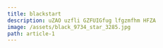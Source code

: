 ```yaml
---
title: blackstart
description: uZAO uzfli GZFUIGfug lfgzmfhm HFZA
image: /assets/black_9734_star_3285.jpg
path: article-1
---
```

